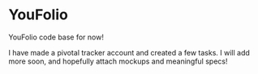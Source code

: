 YouFolio
========

YouFolio code base for now!

I have made a pivotal tracker account and created a few tasks. I will add more soon, and hopefully attach mockups
and meaningful specs!
